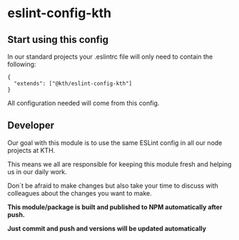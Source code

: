 # eslint-config-kth

## Start using this config

In our standard projects your .eslintrc file will only need to contain the following:

```
{
  "extends": ["@kth/eslint-config-kth"]
}
```

All configuration needed will come from this config.

## Developer

Our goal with this module is to use the same ESLint config in all our node projects at KTH.

This means we all are responsible for keeping this module fresh and helping us in our daily work.

Don´t be afraid to make changes but also take your time to discuss with colleagues about the changes you want to make.

**This module/package is built and published to NPM automatically after push.**

**Just commit and push and versions will be updated automatically**
